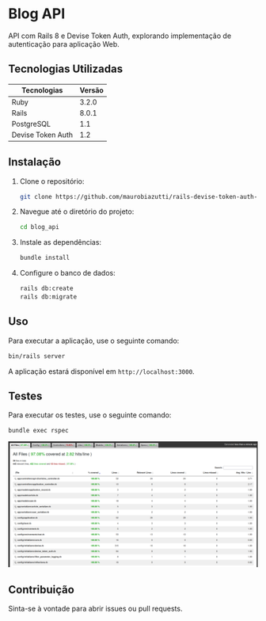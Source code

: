 # Blog API

API com Rails 8 e Devise Token Auth, explorando implementação de autenticação para aplicação Web.

## Tecnologias Utilizadas

| Tecnologias | Versão | 
|----------|----------|
| Ruby | 3.2.0 | 
| Rails | 8.0.1 | 
| PostgreSQL | 1.1 |
| Devise Token Auth | 1.2 | 

## Instalação

1. Clone o repositório:
   ```bash
   git clone https://github.com/maurobiazutti/rails-devise-token-auth-learning
   ```
2. Navegue até o diretório do projeto:
   ```bash
   cd blog_api
   ```
3. Instale as dependências:
   ```bash
   bundle install
   ```
4. Configure o banco de dados:
   ```bash
   rails db:create
   rails db:migrate
   ```

## Uso

Para executar a aplicação, use o seguinte comando:

```bash
bin/rails server
```

A aplicação estará disponível em `http://localhost:3000`.

## Testes

Para executar os testes, use o seguinte comando:
``` bash
bundle exec rspec
```
![Cobertura de Testes](docs/img_teste_coverage.png)


## Contribuição

Sinta-se à vontade para abrir issues ou pull requests.
